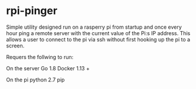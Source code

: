 # rpi-pinger

Simple utility designed run on a rasperry pi from startup and once every hour ping a remote server with the current value of the Pi:s IP address. 
This allows a user to connect to the pi via ssh without first hooking up the pi to a screen.

Requers the follwing to run:

On the server
Go 1.8
Docker 1.13 + 

On the pi
python 2.7 
pip
